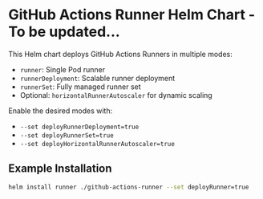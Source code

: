 # GitHub Actions Runner Helm Chart - To be updated...

This Helm chart deploys GitHub Actions Runners in multiple modes:

- `runner`: Single Pod runner  
- `runnerDeployment`: Scalable runner deployment  
- `runnerSet`: Fully managed runner set  
- Optional: `horizontalRunnerAutoscaler` for dynamic scaling

Enable the desired modes with:
- `--set deployRunnerDeployment=true`
- `--set deployRunnerSet=true`
- `--set deployHorizontalRunnerAutoscaler=true`

## Example Installation

```bash
helm install runner ./github-actions-runner --set deployRunner=true
```
